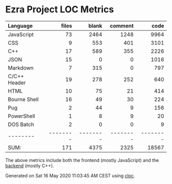 # Ezra Project LOC Metrics

Language|files|blank|comment|code
:-------|-------:|-------:|-------:|-------:
JavaScript|73|2464|1248|9964
CSS|9|553|401|3101
C++|17|589|355|2226
JSON|15|0|0|1016
Markdown|7|315|0|797
C/C++ Header|19|278|252|640
HTML|10|75|21|414
Bourne Shell|16|49|30|224
Pug|2|44|9|156
PowerShell|1|8|9|20
DOS Batch|2|0|0|9
--------|--------|--------|--------|--------
SUM:|171|4375|2325|18567

The above metrics include both the frontend (mostly JavaScript) and the [backend](https://github.com/tobias-klein/node-sword-interface) (mostly C++).

Generated on Sat 16 May 2020 11:03:45 AM CEST using [cloc](https://github.com/AlDanial/cloc).